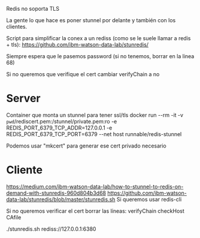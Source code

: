 Redis no soporta TLS

La gente lo que hace es poner stunnel por delante y también con los clientes.

Script para simplificar la conex a un rediss (como se le suele llamar a redis + tls):
https://github.com/ibm-watson-data-lab/stunredis/

Siempre espera que le pasemos password (si no tenemos, borrar en la linea 68)

Si no queremos que verifique el cert cambiar verifyChain a no


# Server
Container que monta un stunnel para tener ssl/tls
docker run --rm -it -v `pwd`/rediscert.pem:/stunnel/private.pem:ro -e REDIS_PORT_6379_TCP_ADDR=127.0.0.1 -e REDIS_PORT_6379_TCP_PORT=6379 --net host runnable/redis-stunnel

Podemos usar "mkcert" para generar ese cert privado necesario



# Cliente
https://medium.com/ibm-watson-data-lab/how-to-stunnel-to-redis-on-demand-with-stunredis-960d804b3d68
https://github.com/ibm-watson-data-lab/stunredis/blob/master/stunredis.sh
Si queremos usar redis-cli

Si no queremos verificar el cert borrar las líneas:
verifyChain
checkHost
CAfile

./stunredis.sh rediss://127.0.0.1:6380
